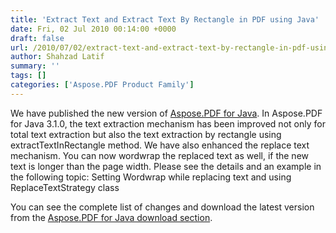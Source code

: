 ```yaml
---
title: 'Extract Text and Extract Text By Rectangle in PDF using Java'
date: Fri, 02 Jul 2010 00:14:00 +0000
draft: false
url: /2010/07/02/extract-text-and-extract-text-by-rectangle-in-pdf-using-java/
author: Shahzad Latif
summary: ''
tags: []
categories: ['Aspose.PDF Product Family']
---
```


We have published the new version of [Aspose.PDF for Java][1]. In Aspose.PDF for Java 3.1.0, the text extraction mechanism has been improved not only for total text extraction but also the text extraction by rectangle using extractTextInRectangle method. We have also enhanced the replace text mechanism. You can now wordwrap the replaced text as well, if the new text is longer than the page width. Please see the details and an example in the following topic: Setting Wordwrap while replacing text and using  
ReplaceTextStrategy class

You can see the complete list of changes and download the latest version from the [Aspose.PDF for Java download section][2].




[1]: https://products.aspose.com/pdf
[2]: https://downloads.aspose.com/pdf




